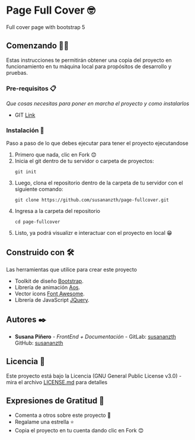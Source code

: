 # Page Full Cover 🤓
Full cover page with bootstrap 5

## Comenzando 💪🚀
Estas instrucciones te permitirán obtener una copia del proyecto en funcionamiento en tu máquina local para propósitos de desarrollo y pruebas.

### Pre-requisitos 📋
_Que cosas necesitas para poner en marcha el proyecto y como instalarlos_

* GIT [Link](https://git-scm.com/downloads)

### Instalación 🔧
Paso a paso de lo que debes ejecutar para tener el proyecto ejecutandose

 1. Primero que nada, clic en Fork 😊
 2. Inicia el git dentro de tu servidor o carpeta de proyectos:
    ```
    git init
    ```
 3. Luego, clona el repositorio dentro de la carpeta de tu servidor con el siguiente comando:
    ```
    git clone https://github.com/susananzth/page-fullcover.git
    ```
 4. Ingresa a la carpeta del repositorio
    ```
    cd page-fullcover
    ```
 5. Listo, ya podrá visualizr e interactuar con el proyecto en local  😁

## Construido con 🛠️

Las herramientas que utilice para crear este proyecto
* Toolkit de diseño [Bootstrap](https://getbootstrap.com/docs/5.0/getting-started/introduction/).
* Librería de animación [Aos](https://michalsnik.github.io/aos/).
* Vector icons [Font Awesome](https://fontawesome.com/icons).
* Librería de JavaScript [JQuery](https://code.jquery.com/).

## Autores ✒️

* **Susana Piñero** - *FrontEnd + Documentación* - GitLab: [susananzth](https://gitlab.com/susananzth) GitHub: [susananzth](https://github.com/susananzth)

## Licencia 📄

Este proyecto está bajo la Licencia (GNU General Public License v3.0) - mira el archivo [LICENSE.md](https://github.com/susananzth/page-fullcover/blob/main/LICENSE) para detalles

## Expresiones de Gratitud 🎁

* Comenta a otros sobre este proyecto 📢
* Regalame una estrella ⭐
* Copia el proyecto en tu cuenta dando clic en Fork 😊
